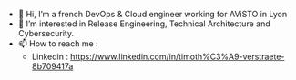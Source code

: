 - 👋 Hi, I’m a french DevOps & Cloud engineer working for AViSTO in Lyon
- 🌱 I’m interested in Release Engineering, Technical Architecture and Cybersecurity.
- 📫 How to reach me  : 
   - Linkedin : https://www.linkedin.com/in/timoth%C3%A9-verstraete-8b709417a
